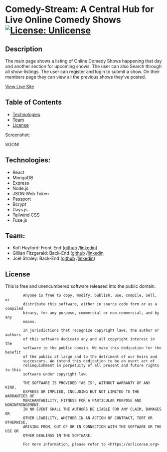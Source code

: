 # Comedy-Stream: A Central Hub for Live Online Comedy Shows [![License: Unlicense](https://img.shields.io/badge/license-Unlicense-blue.svg)](http://unlicense.org/)

## Description
The main page shows a listing of Online Comedy Shows happening that day and another section for upcoming shows. The user can also Search through all show-listings. The user can register and login to submit a show. On their members page they can view all the previous shows they've posted. 

[View Live Site](https://comedystream.herokuapp.com/)

## Table of Contents

* [Technologies](#Technologies)
* [Team](#Team)
* [License](#License)

Screenshot: 

SOON!



## <a name="Technologies">Technologies:</a>

- React
- MongoDB
- Express
- Node.js
- JSON Web Token
- Passport
- Bcrypt
- Days.js
- Tailwind CSS
- Fuse.js


## <a name="Team">Team:</a>
- Kofi Hayford: Front-End ([github](https://github.com/kofihayford) /[linkedin](https://www.linkedin.com/in/kofihayford/))
- Gillian Fitzgerald: Back-End ([github](https://github.com/GKFitz) /[linkedin]()
- Joel Straley: Back-End ([github](https://github.com/JoelStraley) /[linkedin](https://www.linkedin.com/in/joel-straley-559aab97/))

## <a name="License">License</a>
This is free and unencumbered software released into the public domain.
    
            Anyone is free to copy, modify, publish, use, compile, sell, or
            distribute this software, either in source code form or as a compiled
            binary, for any purpose, commercial or non-commercial, and by any
            means.
            
            In jurisdictions that recognize copyright laws, the author or authors
            of this software dedicate any and all copyright interest in the
            software to the public domain. We make this dedication for the benefit
            of the public at large and to the detriment of our heirs and
            successors. We intend this dedication to be an overt act of
            relinquishment in perpetuity of all present and future rights to this
            software under copyright law.
            
            THE SOFTWARE IS PROVIDED "AS IS", WITHOUT WARRANTY OF ANY KIND,
            EXPRESS OR IMPLIED, INCLUDING BUT NOT LIMITED TO THE WARRANTIES OF
            MERCHANTABILITY, FITNESS FOR A PARTICULAR PURPOSE AND NONINFRINGEMENT.
            IN NO EVENT SHALL THE AUTHORS BE LIABLE FOR ANY CLAIM, DAMAGES OR
            OTHER LIABILITY, WHETHER IN AN ACTION OF CONTRACT, TORT OR OTHERWISE,
            ARISING FROM, OUT OF OR IN CONNECTION WITH THE SOFTWARE OR THE USE OR
            OTHER DEALINGS IN THE SOFTWARE.
            
            For more information, please refer to <https://unlicense.org>
